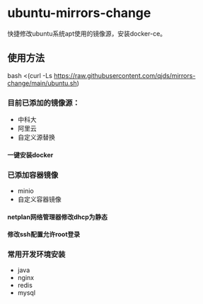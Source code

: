 # ubuntu-mirrors-change

快捷修改ubuntu系统apt使用的镜像源，安装docker-ce。

## 使用方法

bash <(curl -Ls https://raw.githubusercontent.com/qjds/mirrors-change/main/ubuntu.sh)

### 目前已添加的镜像源：

* 中科大
* 阿里云
* 自定义源替换

#### 一键安装docker

### 已添加容器镜像

* minio 
* 自定义容器镜像

#### netplan网络管理器修改dhcp为静态

#### 修改ssh配置允许root登录

### 常用开发环境安装
* java
* nginx
* redis
* mysql